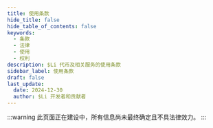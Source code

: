 ```yaml
---
title: 使用条款
hide_title: false
hide_table_of_contents: false
keywords:
  - 条款
  - 法律
  - 使用
  - 权利
description: $Li 代币及相关服务的使用条款
sidebar_label: 使用条款
draft: false
last_update:
  date: 2024-12-30
  author: $Li 开发者和贡献者
---
```


:::warning
此页面正在建设中，所有信息尚未最终确定且不具法律效力。
:::
